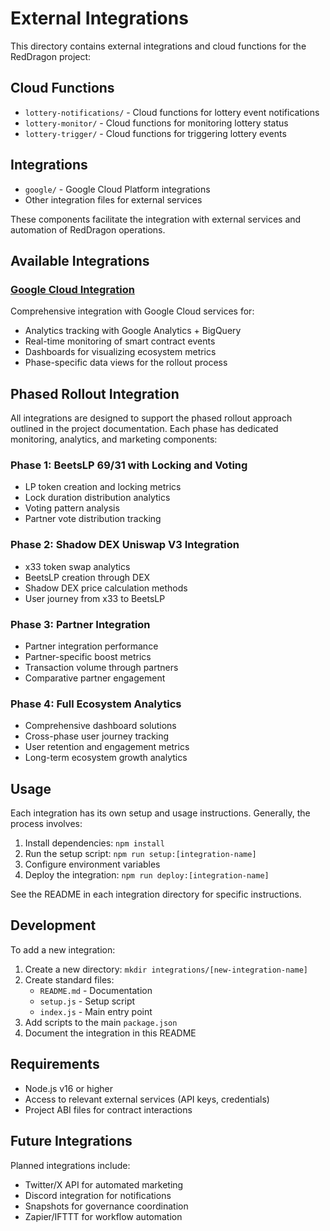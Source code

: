 # External Integrations

This directory contains external integrations and cloud functions for the RedDragon project:

## Cloud Functions
- `lottery-notifications/` - Cloud functions for lottery event notifications
- `lottery-monitor/` - Cloud functions for monitoring lottery status
- `lottery-trigger/` - Cloud functions for triggering lottery events

## Integrations
- `google/` - Google Cloud Platform integrations
- Other integration files for external services

These components facilitate the integration with external services and automation of RedDragon operations.

## Available Integrations

### [Google Cloud Integration](./google/README.md)

Comprehensive integration with Google Cloud services for:
- Analytics tracking with Google Analytics + BigQuery
- Real-time monitoring of smart contract events
- Dashboards for visualizing ecosystem metrics
- Phase-specific data views for the rollout process

## Phased Rollout Integration

All integrations are designed to support the phased rollout approach outlined in the project documentation. Each phase has dedicated monitoring, analytics, and marketing components:

### Phase 1: BeetsLP 69/31 with Locking and Voting
- LP token creation and locking metrics
- Lock duration distribution analytics
- Voting pattern analysis
- Partner vote distribution tracking

### Phase 2: Shadow DEX Uniswap V3 Integration
- x33 token swap analytics
- BeetsLP creation through DEX
- Shadow DEX price calculation methods
- User journey from x33 to BeetsLP

### Phase 3: Partner Integration
- Partner integration performance
- Partner-specific boost metrics
- Transaction volume through partners
- Comparative partner engagement

### Phase 4: Full Ecosystem Analytics
- Comprehensive dashboard solutions
- Cross-phase user journey tracking
- User retention and engagement metrics
- Long-term ecosystem growth analytics

## Usage

Each integration has its own setup and usage instructions. Generally, the process involves:

1. Install dependencies: `npm install`
2. Run the setup script: `npm run setup:[integration-name]`
3. Configure environment variables
4. Deploy the integration: `npm run deploy:[integration-name]`

See the README in each integration directory for specific instructions.

## Development

To add a new integration:

1. Create a new directory: `mkdir integrations/[new-integration-name]`
2. Create standard files:
   - `README.md` - Documentation
   - `setup.js` - Setup script
   - `index.js` - Main entry point
3. Add scripts to the main `package.json`
4. Document the integration in this README

## Requirements

- Node.js v16 or higher
- Access to relevant external services (API keys, credentials)
- Project ABI files for contract interactions

## Future Integrations

Planned integrations include:
- Twitter/X API for automated marketing
- Discord integration for notifications
- Snapshots for governance coordination
- Zapier/IFTTT for workflow automation 